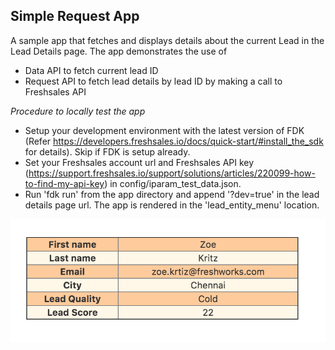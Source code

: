 ## Simple Request App
A sample app that fetches and displays details about the current Lead in the Lead Details page. The app demonstrates the use of 
- Data API to fetch current lead ID
- Request API to fetch lead details by lead ID by making a call to Freshsales API 

*Procedure to locally test the app*
- Setup your development environment with the latest version of FDK (Refer https://developers.freshsales.io/docs/quick-start/#install_the_sdk for details). Skip if FDK is setup already.
- Set your Freshsales account url and Freshsales API key (https://support.freshsales.io/support/solutions/articles/220099-how-to-find-my-api-key) in config/iparam_test_data.json. 
- Run 'fdk run' from the app directory and append '?dev=true' in the lead details page url. The app is rendered in the 'lead_entity_menu' location.

![Screenshot](app/screenshot.png)